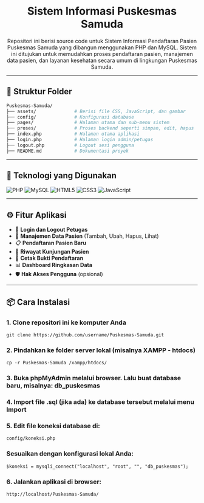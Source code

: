 <h1 align="center">  Sistem Informasi Puskesmas Samuda </h1>

<p align="center">
Repositori ini berisi source code untuk Sistem Informasi Pendaftaran Pasien Puskesmas Samuda yang dibangun menggunakan PHP dan MySQL. Sistem ini ditujukan untuk memudahkan proses pendaftaran pasien, manajemen data pasien, dan layanan kesehatan secara umum di lingkungan Puskesmas Samuda.
</p>

---

## 📁 Struktur Folder

```bash
Puskesmas-Samuda/
├── assets/              # Berisi file CSS, JavaScript, dan gambar
├── config/              # Konfigurasi database
├── pages/               # Halaman utama dan sub-menu sistem
├── proses/              # Proses backend seperti simpan, edit, hapus
├── index.php            # Halaman utama aplikasi
├── login.php            # Halaman login admin/petugas
├── logout.php           # Logout sesi pengguna
├── README.md            # Dokumentasi proyek
```
---

## 🧰 Teknologi yang Digunakan

<p align="left">
  <img src="https://img.shields.io/badge/PHP-777BB4?style=for-the-badge&logo=php&logoColor=white" alt="PHP"/>
  <img src="https://img.shields.io/badge/MySQL-4479A1?style=for-the-badge&logo=mysql&logoColor=white" alt="MySQL"/>
  <img src="https://img.shields.io/badge/HTML5-E34F26?style=for-the-badge&logo=html5&logoColor=white" alt="HTML5"/>
  <img src="https://img.shields.io/badge/CSS3-1572B6?style=for-the-badge&logo=css3&logoColor=white" alt="CSS3"/>
  <img src="https://img.shields.io/badge/JavaScript-F7DF1E?style=for-the-badge&logo=javascript&logoColor=black" alt="JavaScript"/>
</p>

---

## ⚙️ Fitur Aplikasi

- 🔐 **Login dan Logout Petugas**
- 👤 **Manajemen Data Pasien** (Tambah, Ubah, Hapus, Lihat)
- 📋 **Pendaftaran Pasien Baru**
- 📅 **Riwayat Kunjungan Pasien**
- 🧾 **Cetak Bukti Pendaftaran**
- 📊 **Dashboard Ringkasan Data**
- 🛡️ **Hak Akses Pengguna** (opsional)

---

## 📦 Cara Instalasi


### 1. Clone repositori ini ke komputer Anda
```
git clone https://github.com/username/Puskesmas-Samuda.git
```
### 2. Pindahkan ke folder server lokal (misalnya XAMPP - htdocs)
```
cp -r Puskesmas-Samuda /xampp/htdocs/
```
### 3. Buka phpMyAdmin melalui browser. Lalu buat database baru, misalnya: db_puskesmas

### 4. Import file .sql (jika ada) ke database tersebut melalui menu Import

### 5. Edit file koneksi database di:
```
config/koneksi.php
```
###    Sesuaikan dengan konfigurasi lokal Anda:
```
$koneksi = mysqli_connect("localhost", "root", "", "db_puskesmas");
```
### 6. Jalankan aplikasi di browser:
```
http://localhost/Puskesmas-Samuda/
```
